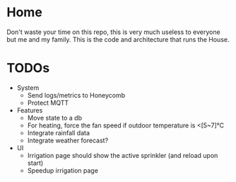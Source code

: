 # Home
Don't waste your time on this repo, this is very much useless to everyone but me and my family. This is the code and architecture that runs the House.

# TODOs
* System
  * Send logs/metrics to Honeycomb
  * Protect MQTT
* Features
  * Move state to a db
  * For heating, force the fan speed if outdoor temperature is <[5~7]°C
  * Integrate rainfall data
  * Integrate weather forecast?
* UI
  * Irrigation page should show the active sprinkler (and reload upon start)
  * Speedup irrigation page
